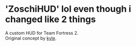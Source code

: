 # 'ZoschiHUD' lol even though i changed like 2 things

A custom HUD for Team Fortress 2.  
Original concept by [kyle](https://github.com/hikyle).
